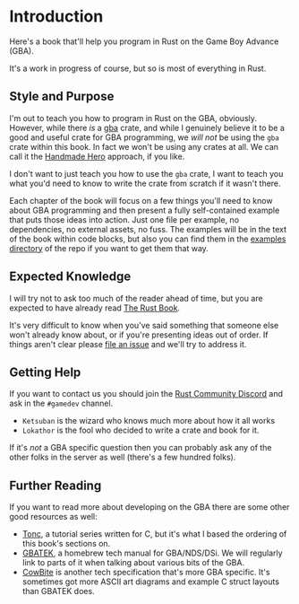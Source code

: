 # Introduction

Here's a book that'll help you program in Rust on the Game Boy Advance (GBA).

It's a work in progress of course, but so is most of everything in Rust.

## Style and Purpose

I'm out to teach you how to program in Rust on the GBA, obviously. However,
while there _is_ a [gba](https://github.com/rust-console/gba) crate, and while I
genuinely believe it to be a good and useful crate for GBA programming, we _will
not_ be using the `gba` crate within this book. In fact we won't be using any
crates at all. We can call it the [Handmade Hero](https://handmadehero.org/)
approach, if you like.

I don't want to just teach you how to use the `gba` crate, I want to teach you
what you'd need to know to write the crate from scratch if it wasn't there.

Each chapter of the book will focus on a few things you'll need to know about
GBA programming and then present a fully self-contained example that puts those
ideas into action. Just one file per example, no dependencies, no external
assets, no fuss. The examples will be in the text of the book within code
blocks, but also you can find them in the [examples
directory](https://github.com/rust-console/gba/tree/master/examples) of the repo
if you want to get them that way.

## Expected Knowledge

I will try not to ask too much of the reader ahead of time, but you are expected
to have already read [The Rust Book](https://doc.rust-lang.org/book/).

It's very difficult to know when you've said something that someone else won't
already know about, or if you're presenting ideas out of order. If things aren't
clear please [file an issue](https://github.com/rust-console/gba/issues) and
we'll try to address it.

## Getting Help

If you want to contact us you should join the [Rust Community
Discord](https://discordapp.com/invite/aVESxV8) and ask in the `#gamedev`
channel.

* `Ketsuban` is the wizard who knows much more about how it all works
* `Lokathor` is the fool who decided to write a crate and book for it.

If it's _not_ a GBA specific question then you can probably ask any of the other
folks in the server as well (there's a few hundred folks).

## Further Reading

If you want to read more about developing on the GBA there are some other good
resources as well:

* [Tonc](https://www.coranac.com/tonc/text/toc.htm), a tutorial series written
  for C, but it's what I based the ordering of this book's sections on.
* [GBATEK](http://problemkaputt.de/gbatek.htm), a homebrew tech manual for
  GBA/NDS/DSi. We will regularly link to parts of it when talking about various
  bits of the GBA.
* [CowBite](https://www.cs.rit.edu/~tjh8300/CowBite/CowBiteSpec.htm) is another
  tech specification that's more GBA specific. It's sometimes got more ASCII
  art diagrams and example C struct layouts than GBATEK does.
